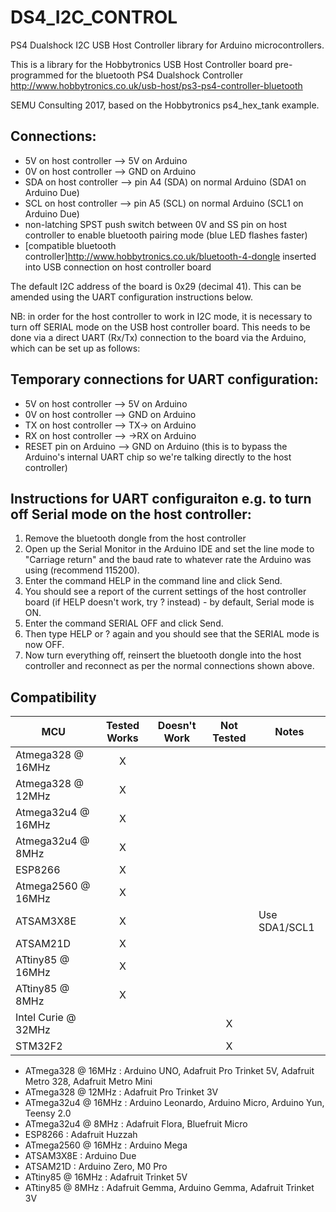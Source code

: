 
# DS4_I2C_CONTROL
PS4 Dualshock I2C USB Host Controller library for Arduino microcontrollers.

This is a library for the Hobbytronics USB Host Controller board pre-programmed for the bluetooth PS4 Dualshock Controller
   http://www.hobbytronics.co.uk/usb-host/ps3-ps4-controller-bluetooth
   
SEMU Consulting 2017, based on the Hobbytronics ps4_hex_tank example.

## Connections:
   * 5V on host controller --> 5V on Arduino
   * 0V on host controller --> GND on Arduino
   * SDA on host controller --> pin A4 (SDA) on normal Arduino (SDA1 on Arduino Due)
   * SCL on host controller --> pin A5 (SCL) on normal Arduino (SCL1 on Arduino Due)
   * non-latching SPST push switch between 0V and SS pin on host controller to enable bluetooth pairing mode (blue LED flashes faster)
   * [compatible bluetooth controller]http://www.hobbytronics.co.uk/bluetooth-4-dongle inserted into USB connection on host controller board

The default I2C address of the board is 0x29 (decimal 41). This can be amended using the UART configuration instructions below.

NB: in order for the host controller to work in I2C mode, it is necessary to turn off SERIAL mode on the USB host controller board.
This needs to be done via a direct UART (Rx/Tx) connection to the board via the Arduino, which can be set up as follows:

## Temporary connections for UART configuration:
   * 5V on host controller --> 5V on Arduino
   * 0V on host controller --> GND on Arduino
   * TX on host controller --> TX-> on Arduino
   * RX on host controller --> ->RX on Arduino
   * RESET pin on Arduino --> GND on Arduino (this is to bypass the Arduino's internal UART chip so we're talking directly to the host controller)

## Instructions for UART configuraiton e.g. to turn off Serial mode on the host controller:
   1. Remove the bluetooth dongle from the host controller
   2. Open up the Serial Monitor in the Arduino IDE and set the line mode to "Carriage return" and the baud rate to whatever rate the Arduino was using (recommend 115200).
   3. Enter the command HELP in the command line and click Send. 
   4. You should see a report of the current settings of the host controller board (if HELP doesn't work, try ? instead) - by default, Serial mode is ON.
   5. Enter the command SERIAL OFF and click Send.
   6. Then type HELP or ? again and you should see that the SERIAL mode is now OFF.
   7. Now turn everything off, reinsert the bluetooth dongle into the host controller and reconnect as per the normal connections shown above.

<!-- START COMPATIBILITY TABLE -->

## Compatibility

MCU                | Tested Works | Doesn't Work | Not Tested  | Notes
------------------ | :----------: | :----------: | :---------: | -----
Atmega328 @ 16MHz  |      X       |             |            | 
Atmega328 @ 12MHz  |      X       |             |            | 
Atmega32u4 @ 16MHz |      X       |             |            | 
Atmega32u4 @ 8MHz  |      X       |             |            | 
ESP8266            |      X       |             |            | 
Atmega2560 @ 16MHz |      X       |             |            | 
ATSAM3X8E          |      X       |             |            | Use SDA1/SCL1
ATSAM21D           |      X       |             |            | 
ATtiny85 @ 16MHz   |      X       |             |            | 
ATtiny85 @ 8MHz    |      X       |             |            | 
Intel Curie @ 32MHz |             |             |     X       | 
STM32F2            |             |             |     X       | 

  * ATmega328 @ 16MHz : Arduino UNO, Adafruit Pro Trinket 5V, Adafruit Metro 328, Adafruit Metro Mini
  * ATmega328 @ 12MHz : Adafruit Pro Trinket 3V
  * ATmega32u4 @ 16MHz : Arduino Leonardo, Arduino Micro, Arduino Yun, Teensy 2.0
  * ATmega32u4 @ 8MHz : Adafruit Flora, Bluefruit Micro
  * ESP8266 : Adafruit Huzzah
  * ATmega2560 @ 16MHz : Arduino Mega
  * ATSAM3X8E : Arduino Due
  * ATSAM21D : Arduino Zero, M0 Pro
  * ATtiny85 @ 16MHz : Adafruit Trinket 5V
  * ATtiny85 @ 8MHz : Adafruit Gemma, Arduino Gemma, Adafruit Trinket 3V

<!-- END COMPATIBILITY TABLE -->
